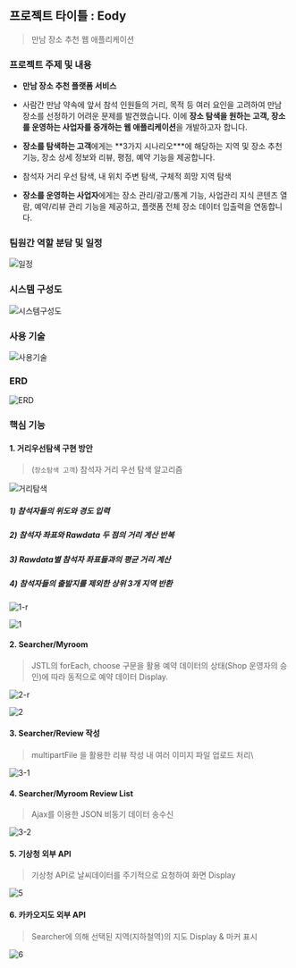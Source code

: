## 프로젝트 타이틀 : Eody

> 만남 장소 추천 웹 애플리케이션


### 프로젝트 주제 및 내용

* **만남 장소 추천 플랫폼 서비스**

* 사람간 만남 약속에 앞서 참석 인원들의 거리, 목적 등 여러 요인을 고려하여 만남 장소를 선정하기 어려운 문제를 발견했습니다. 이에 **장소 탐색을 원하는 고객, 장소를 운영하는 사업자를 중개하는 웹 애플리케이션**을 개발하고자 합니다.

* **장소를 탐색하는 고객**에게는 **3가지 시나리오\***에 해당하는 지역 및 장소 추천 기능, 장소 상세 정보와 리뷰, 평점, 예약 기능을 제공합니다.

- 참석자 거리 우선 탐색, 내 위치 주변 탐색, 구체적 희망 지역 탐색

*  **장소를 운영하는 사업자**에게는 장소 관리/광고/통계 기능, 사업관리 지식 콘텐츠 열람, 예약/리뷰 관리 기능을 제공하고, 플랫폼 전체 장소 데이터 입출력을 연동합니다.


### 팀원간 역할 분담 및 일정

![일정](https://user-images.githubusercontent.com/24764210/93493335-c1a40400-f946-11ea-99c7-0dc1f91a77d1.png)


### 시스템 구성도

![시스템구성도](https://user-images.githubusercontent.com/24764210/93493549-fb750a80-f946-11ea-8117-9b2b0628021a.png)


### 사용 기술

![사용기술](https://user-images.githubusercontent.com/24764210/93493562-fdd76480-f946-11ea-9be0-e244bc6fdc9e.png)


### ERD

![ERD](https://user-images.githubusercontent.com/24764210/93493620-121b6180-f947-11ea-91d4-e67a14dc2948.png)


### 핵심 기능

#### 1. 거리우선탐색 구현 방안

> (`장소탐색 고객`) 참석자 거리 우선 탐색 알고리즘

![거리탐색](https://user-images.githubusercontent.com/24764210/93493568-ff089180-f946-11ea-9f43-4087d6b23d9a.png)

##### 1) 참석자들의 위도와 경도 입력

##### 2) 참석자 좌표와 Rawdata 두 점의 거리 계산 반복

##### 3) Rawdata별 참석자 좌표들과의 평균 거리 계산

##### 4) 참석자들의 출발지를 제외한 상위 3개 지역 반환

![1-r](https://user-images.githubusercontent.com/24764210/93493662-20697d80-f947-11ea-944e-e0b4b6cad1ec.png)

![1](https://user-images.githubusercontent.com/24764210/93493659-1f385080-f947-11ea-8d8b-4da563442adc.png)

#### 2. Searcher/Myroom

> JSTL의 forEach, choose 구문을 활용
> 예약 데이터의 상태(Shop 운영자의 승인)에 따라 동적으로 예약 데이터 Display.

![2-r](https://user-images.githubusercontent.com/24764210/93493669-22334100-f947-11ea-8153-f91a2cd4739f.png)

![2](https://user-images.githubusercontent.com/24764210/93493667-21021400-f947-11ea-8523-bf70419a959d.png)

#### 3. Searcher/Review 작성

> multipartFile 을 활용한 리뷰 작성 내 여러 이미지 파일 업로드 처리\

![3-1](https://user-images.githubusercontent.com/24764210/93493681-23fd0480-f947-11ea-9f6e-6ab60b88d173.png)

#### 4. Searcher/Myroom Review List

> Ajax를 이용한 JSON 비동기 데이터 송수신

![3-2](https://user-images.githubusercontent.com/24764210/93493686-25c6c800-f947-11ea-9989-02925139d030.png)

#### 5. 기상청 외부 API

> 기상청 API로 날씨데이터를 주기적으로 요청하여 화면 Display

![5](https://user-images.githubusercontent.com/24764210/93493700-295a4f00-f947-11ea-8b9d-2b22b8bcbcc2.png)

#### 6. 카카오지도 외부 API

> Searcher에 의해 선택된 지역(지하철역)의 지도 Display & 마커 표시

![6](https://user-images.githubusercontent.com/24764210/93493708-2b241280-f947-11ea-811d-f2c91ad4bcd8.png)
